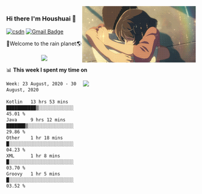 <img  align='right' height="150" src="https://github.com/LikeRainDay/LikeRainDay/blob/master/pic/img_rain_1.gif?raw=true">



### Hi there I'm Houshuai :lemon:

[![csdn](https://img.shields.io/badge/-csdn-c14438?style=flat-square&logo=c&logoColor=white)](https://blog.csdn.net/qq_15807167)
[![Gmail Badge](https://img.shields.io/badge/-gmail-c14438?style=flat-square&logo=Gmail&logoColor=white&link=mailto:houshuai0816@gmail.com)](mailto:houshuai0816@gmail.com)

🚀Welcome to the rain planet🌎

<center>
<img align='center'  src="https://source.unsplash.com/random/1200x600">
</center>

📊 **This week I spent my time on**

<img align='right'   width="300" src="https://github-readme-stats.vercel.app/api?username=LikeRainDay&show_icons=true&title_color=fff&icon_color=79ff97&text_color=9f9f9f&bg_color=151515">

<!--START_SECTION:waka-->
```text
Week: 23 August, 2020 - 30 August, 2020

Kotlin   13 hrs 53 mins  ███████████▒░░░░░░░░░░░░░   45.01 % 
Java     9 hrs 12 mins   ███████▒░░░░░░░░░░░░░░░░░   29.86 % 
Other    1 hr 18 mins    █░░░░░░░░░░░░░░░░░░░░░░░░   04.23 % 
XML      1 hr 8 mins     █░░░░░░░░░░░░░░░░░░░░░░░░   03.70 % 
Groovy   1 hr 5 mins     █░░░░░░░░░░░░░░░░░░░░░░░░   03.52 % 
```
<!--END_SECTION:waka-->
